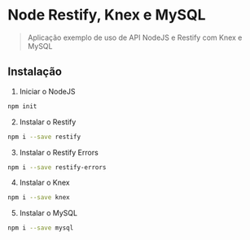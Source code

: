 # Node Restify, Knex e MySQL

> Aplicação exemplo de uso de API NodeJS e Restify com Knex e MySQL

## Instalação

1. Iniciar o NodeJS
```sh
npm init
```
2. Instalar o Restify
```sh
npm i --save restify
```
3. Instalar o Restify Errors
```sh
npm i --save restify-errors
```
4. Instalar o Knex
```sh
npm i --save knex
```
5. Instalar o MySQL
```sh
npm i --save mysql
```




